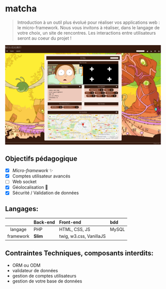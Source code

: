 # matcha

> Introduction à un outil plus évolué pour réaliser vos applications web : le micro-framework. Nous vous invitons à réaliser, dans le langage de votre choix, un site de rencontres. Les interactions entre utilisateurs seront au coeur du projet !

![screenshot](/docs/test.jpg)

## Objectifs pédagogique

- [x] *Micro-framework* :sparkles:
- [x] Comptes utilisateur avancés
- [ ] Web socket
- [x] Géolocalisation :camel:
- [x] Sécurité / Validation de données 

## Langages:

 | | Back-end | Front-end | bdd |
 | :---: | :--- | :--- | :--- |
 | langage | PHP | HTML, CSS, JS | MySQL |
 | framework | **Slim** | twig, w3.css, VanillaJS ||

## Contraintes Techniques, composants interdits:

- ORM ou ODM
- validateur de données
- gestion de comptes utilisateurs
- gestion de votre base de données
